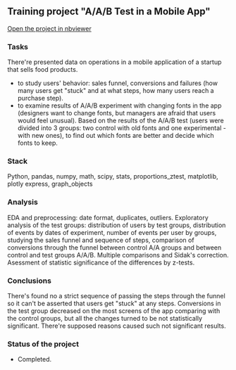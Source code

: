 ## Training project "A/A/B Test in a Mobile App"
[Open the project in nbviewer](https://nbviewer.org/github/Emiranunuka/Yandex_Practicum_Data_Analyst_Training_Projects_English/blob/main/aab_mobileapp_eng/avdonina_aab_mobileapp_eng.ipynb)

### Tasks
There're presented data on operations in a mobile application of a startup that sells food products.
* to study users' behavior: sales funnel, conversions and failures (how many users get "stuck" and at what steps, how many users reach a purchase step).
* to examine results of A/A/B experiment with changing fonts in the app (designers want to change fonts, but managers are afraid that users would feel unusual). Based on the results of the A/A/B test (users were divided into 3 groups: two control with old fonts and one experimental - with new ones), to find out which fonts are better and decide which fonts to keep.
### Stack
Python, pandas, numpy, math, scipy, stats, proportions_ztest, matplotlib, plotly express, graph_objects
### Analysis
EDA and preprocessing: date format, duplicates, outliers. Exploratory analysis of the test groups: distribution of users by test groups, distribution of events by dates of experiment, number of events per user by groups, studying the sales funnel and sequence of steps, comparison of conversions through the funnel between control A/A groups and between control and test groups A/A/B. Multiple comparisons and Sidak's correction. Asessment of statistic significance of the differences by z-tests.
### Conclusions
There's found no a strict sequence of passing the steps through the funnel so it can't be asserted that users get "stuck" at any steps. Conversions in the test group decreased on the most screens of the app comparing with the control groups, but all the changes turned to be not statistically significant. There're supposed reasons caused such not significant results.
### Status of the project
+ Completed.

